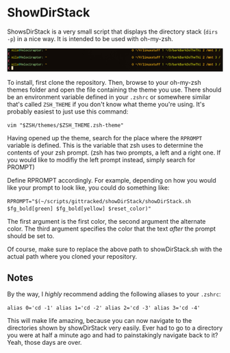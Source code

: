 # ShowDirStack

ShowsDirStack is a very small script that displays the directory stack (`dirs -p`) in a nice way. It is intended to be used with oh-my-zsh.

![showDirStack.jpg](showDirStack.jpg)

To install, first clone the repository. Then, browse to your oh-my-zsh themes folder and open the file containing the theme you use. There should be an environment variable defined in your `.zshrc` or somewhere similar that's called `ZSH_THEME` if you don't know what theme you're using. It's probably easiest to just use this command:

`vim "$ZSH/themes/$ZSH_THEME.zsh-theme"`

Having opened up the theme, search for the place where the `RPROMPT` variable is defined. This is the variable that zsh uses to determine the contents of your zsh prompt. (zsh has two prompts, a left and a right one. If you would like to modifiy the left prompt instead, simply search for PROMPT)

Define RPROMPT accordingly. For example, depending on how you would like your prompt to look like, you could do something like:

`RPROMPT="$(~/scripts/gittracked/showDirStack/showDirStack.sh $fg_bold[green] $fg_bold[yellow] $reset_color)"`

The first argument is the first color, the second argument the alternate color. The third argument specifies the color that the text *after* the prompt should be set to.

Of course, make sure to replace the above path to showDirStack.sh with the actual path where you cloned your repository.

## Notes

By the way, I *highly* recommend adding the following aliases to your `.zshrc`:

`alias 0='cd -1'
alias 1='cd -2'
alias 2='cd -3'
alias 3='cd -4'`

This will make life amazing, because you can now navigate to the directories shown by showDirStack very easily. Ever had to go to a directory you were at half a minute ago and had to painstakingly navigate back to it? Yeah, those days are over.
